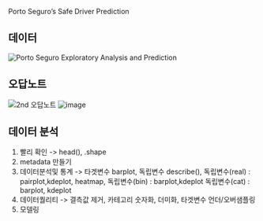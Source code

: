 Porto Seguro’s Safe Driver Prediction

## 데이터
![Porto Seguro Exploratory Analysis and Prediction](https://user-images.githubusercontent.com/74644453/153748105-b0c5b8b4-9016-4a4b-b9e7-922c18bcd8ae.png)


## 오답노트

![2nd 오답노트](https://user-images.githubusercontent.com/74644453/153811948-a4668631-d54d-481b-84d2-08d50be49d84.png)
![image](https://user-images.githubusercontent.com/74644453/153998851-81155ac7-bd8c-44a1-884a-07efd81f827d.png)

## 데이터 분석
1. 빨리 확인 -> head(), .shape
2. metadata 만들기
3. 데이터분석및 통계 -> 타겟변수 barplot, 독립변수 describe(), 독립변수(real) : pairplot,kdeplot, heatmap, 독립변수(bin) : barplot,kdeplot 독립변수(cat) : barplot, kdeplot
4. 데이터퀄리티 -> 결측값 제거, 카테고리 숫자화, 더미화, 타겟변수 언더/오버샘플링
5. 모델링
